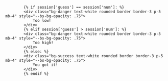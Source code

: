             {% if session['guess'] == session['num']: %}
            <div class="bg-danger text-white rounded border border-3 p-5 mb-4" style="--bs-bg-opacity: .75"> 
                Too low!
            </div>
            {% elif session['guess'] > session['num']: %}
            <div class="bg-danger text-white rounded border border-3 p-5 mb-4" style="--bs-bg-opacity: .75"> 
                Too high!
            </div>
            {% else: %}
            <div class="bg-success text-white rounded border border-3 p-5 mb-4" style="--bs-bg-opacity: .75"> 
                You got it!
            </div>
            {% endif %}
